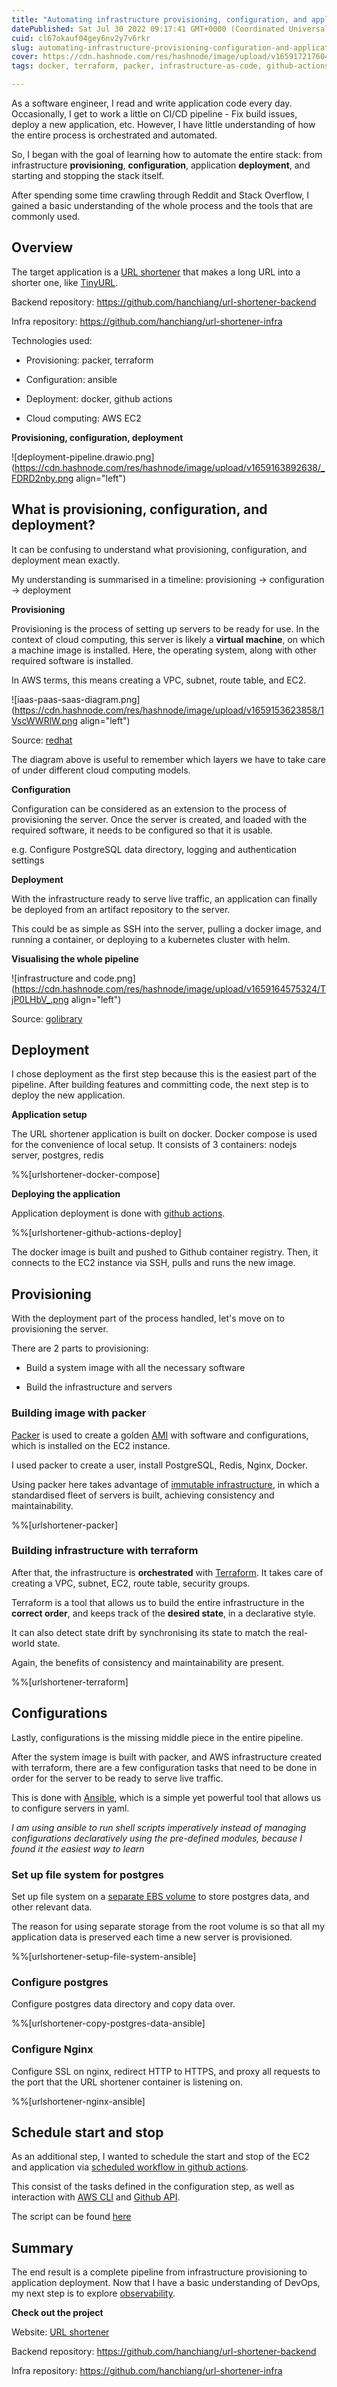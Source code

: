 ```yaml
---
title: "Automating infrastructure provisioning, configuration, and application deployment"
datePublished: Sat Jul 30 2022 09:17:41 GMT+0000 (Coordinated Universal Time)
cuid: cl67okauf04gey6nv2y7v6rkr
slug: automating-infrastructure-provisioning-configuration-and-application-deployment
cover: https://cdn.hashnode.com/res/hashnode/image/upload/v1659172176048/S8GZWEFwU.jpg
tags: docker, terraform, packer, infrastructure-as-code, github-actions-1

---
```


As a software engineer, I read and write application code every day. Occasionally, I get to work a little on CI/CD pipeline - Fix build issues, deploy a new application, etc. However, I have little understanding of how the entire process is orchestrated and automated.

So, I began with the goal of learning how to automate the entire stack: from infrastructure **provisioning**, **configuration**, application **deployment**, and starting and stopping the stack itself.

After spending some time crawling through Reddit and Stack Overflow, I gained a basic understanding of the whole process and the tools that are commonly used.

## Overview

The target application is a [URL shortener](https://urlshortener.yaphc.com/) that makes a long URL into a shorter one, like [TinyURL](https://tinyurl.com).

Backend repository: https://github.com/hanchiang/url-shortener-backend

Infra repository: https://github.com/hanchiang/url-shortener-infra

Technologies used:

* Provisioning: packer, terraform
    
* Configuration: ansible
    
* Deployment: docker, github actions
    
* Cloud computing: AWS EC2
    

**Provisioning, configuration, deployment**

![deployment-pipeline.drawio.png](https://cdn.hashnode.com/res/hashnode/image/upload/v1659163892638/_FDRD2nby.png align="left")

## What is provisioning, configuration, and deployment?

It can be confusing to understand what provisioning, configuration, and deployment mean exactly.

My understanding is summarised in a timeline: provisioning -&gt; configuration -&gt; deployment

**Provisioning**

Provisioning is the process of setting up servers to be ready for use. In the context of cloud computing, this server is likely a **virtual machine**, on which a machine image is installed. Here, the operating system, along with other required software is installed.

In AWS terms, this means creating a VPC, subnet, route table, and EC2.

![iaas-paas-saas-diagram.png](https://cdn.hashnode.com/res/hashnode/image/upload/v1659153623858/1VscWWRlW.png align="left")

Source: [redhat](https://www.redhat.com/en/topics/cloud-computing/iaas-vs-paas-vs-saas)

The diagram above is useful to remember which layers we have to take care of under different cloud computing models.

**Configuration**

Configuration can be considered as an extension to the process of provisioning the server. Once the server is created, and loaded with the required software, it needs to be configured so that it is usable.

e.g. Configure PostgreSQL data directory, logging and authentication settings

**Deployment**

With the infrastructure ready to serve live traffic, an application can finally be deployed from an artifact repository to the server.

This could be as simple as SSH into the server, pulling a docker image, and running a container, or deploying to a kubernetes cluster with helm.

**Visualising the whole pipeline**

![infrastructure and code.png](https://cdn.hashnode.com/res/hashnode/image/upload/v1659164575324/TjP0LHbV_.png align="left")

Source: [golibrary](https://www.golibrary.co/infrastructure-as-code-orchestration-provisioning-configuration-management-ansible-terraform)

## Deployment

I chose deployment as the first step because this is the easiest part of the pipeline. After building features and committing code, the next step is to deploy the new application.

**Application setup**

The URL shortener application is built on docker. Docker compose is used for the convenience of local setup. It consists of 3 containers: nodejs server, postgres, redis

%%[urlshortener-docker-compose] 

**Deploying the application**

Application deployment is done with [github actions](https://docs.github.com/en/actions/learn-github-actions/understanding-github-actions).

%%[urlshortener-github-actions-deploy] 

The docker image is built and pushed to Github container registry. Then, it connects to the EC2 instance via SSH, pulls and runs the new image.

## Provisioning

With the deployment part of the process handled, let's move on to provisioning the server.

There are 2 parts to provisioning:

* Build a system image with all the necessary software
    
* Build the infrastructure and servers
    

### Building image with packer

[Packer](https://www.packer.io/) is used to create a golden [AMI](https://docs.aws.amazon.com/AWSEC2/latest/UserGuide/AMIs.html) with software and configurations, which is installed on the EC2 instance.

I used packer to create a user, install PostgreSQL, Redis, Nginx, Docker.

Using packer here takes advantage of [immutable infrastructure](https://www.bridge-global.com/blog/mutable-vs-immutable-infrastructure), in which a standardised fleet of servers is built, achieving consistency and maintainability.

%%[urlshortener-packer] 

### Building infrastructure with terraform

After that, the infrastructure is **orchestrated** with [Terraform](https://www.terraform.io/). It takes care of creating a VPC, subnet, EC2, route table, security groups.

Terraform is a tool that allows us to build the entire infrastructure in the **correct order**, and keeps track of the **desired state**, in a declarative style.

It can also detect state drift by synchronising its state to match the real-world state.

Again, the benefits of consistency and maintainability are present.

%%[urlshortener-terraform] 

## Configurations

Lastly, configurations is the missing middle piece in the entire pipeline.

After the system image is built with packer, and AWS infrastructure created with terraform, there are a few configuration tasks that need to be done in order for the server to be ready to serve live traffic.

This is done with [Ansible](https://www.ansible.com/use-cases/configuration-management), which is a simple yet powerful tool that allows us to configure servers in yaml.

*I am using ansible to run shell scripts imperatively instead of managing configurations declaratively using the pre-defined modules, because I found it the easiest way to learn*

### Set up file system for postgres

Set up file system on a [separate EBS volume](https://docs.aws.amazon.com/AWSEC2/latest/UserGuide/ebs-using-volumes.html) to store postgres data, and other relevant data.

The reason for using separate storage from the root volume is so that all my application data is preserved each time a new server is provisioned.

%%[urlshortener-setup-file-system-ansible] 

### Configure postgres

Configure postgres data directory and copy data over.

%%[urlshortener-copy-postgres-data-ansible] 

### Configure Nginx

Configure SSL on nginx, redirect HTTP to HTTPS, and proxy all requests to the port that the URL shortener container is listening on.

%%[urlshortener-nginx-ansible] 

## Schedule start and stop

As an additional step, I wanted to schedule the start and stop of the EC2 and application via [scheduled workflow in github actions](https://docs.github.com/en/actions/using-workflows/events-that-trigger-workflows#schedule).

This consist of the tasks defined in the configuration step, as well as interaction with [AWS CLI](https://aws.amazon.com/cli/) and [Github API](https://docs.github.com/en/rest).

The script can be found [here](https://github.com/hanchiang/url-shortener-infra/blob/master/instances/scripts/start.sh)

## Summary

The end result is a complete pipeline from infrastructure provisioning to application deployment. Now that I have a basic understanding of DevOps, my next step is to explore [observability](https://iamondemand.com/blog/the-3-pillars-of-system-observability-logs-metrics-and-tracing).

**Check out the project**

Website: [URL shortener](https://urlshortener.yaphc.com/)

Backend repository: https://github.com/hanchiang/url-shortener-backend

Infra repository: https://github.com/hanchiang/url-shortener-infra